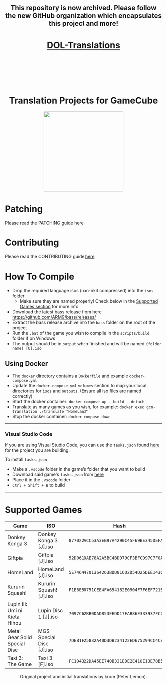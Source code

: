 <h2 align="center"> This repository is now archived. Please follow the new GitHub organization which encapsulates this project and more! </h2>
<h1 align="center"><a href="https://github.com/DOL-Translations">DOL-Translations</a></h1>
<br>
<br>
<br>
<br>
<br>

<h1 align="center"> Translation Projects for GameCube</h1>

<p align="center">
  <img width="256" height="256" src="/../assets/logo.png">
</p>

# Patching
Please read the PATCHING guide [here](https://github.com/BttrDrgn/GCN-Translations/blob/master/PATCHING.md)

# Contributing
Please read the CONTRIBUTING guide [here](https://github.com/BttrDrgn/GCN-Translations/blob/master/CONTRIBUTING.md)

# How To Compile
- Drop the required language isos (non-nkit compressed) into the `isos` folder
  - Make sure they are named properly! Check below in the [Supported Games section](https://github.com/BttrDrgn/GCN-Translations/blob/master/README.md#supported-games) for more info
- Download the latest bass release from here https://github.com/ARM9/bass/releases/
- Extract the bass release archive into the `bass` folder on the root of the project
- Run the `.bat` of the game you wish to compile in the `scripts/build` folder if on Windows
- The output should be in `output` when finished and will be named `{folder name} [U].iso`

## Using Docker
- The `docker` directory contains a `Dockerfile` and example `docker-compose.yml`
- Update the `docker-compose.yml` `volumes` section to map your local directories for `isos` and `outputs`. (Ensure all iso files are named correctly)
- Start the docker container: `docker compose up --build --detach`
- Translate as many games as you wish, for example: `docker exec gcn-translation ./translate "HomeLand"`
- Stop the docker container: `docker compose down`

--------------

### Visual Studio Code
If you are using Visual Studio Code, you can use the `tasks.json` found [here](https://github.com/BttrDrgn/GCN-Translations/tree/assets/Build%20Tasks/Vscode) for the project you are building.

To install `tasks.json`
- Make a `.vscode` folder in the game's folder that you want to build
- Download said game's `tasks.json` from [here](https://github.com/BttrDrgn/GCN-Translations/tree/assets/Build%20Tasks/Vscode)
- Place it in the `.vscode` folder
- `Ctrl + Shift + B` to build

--------------

# Supported Games
| Game                           | ISO                      | Hash                                       |
|--------------------------------|--------------------------|--------------------------------------------|
| Donkey Konga 3                 | Donkey Konga 3 [J].iso   | `877022ACC53A3EB97A4290C45F69BE345DEFA0E0` |
| Giftpia                        | Giftpia [J].iso          | `52D0610AE78A2A5BC4BDD79CF3BFCD97C7F0A638` |
| HomeLand                       | HomeLand [J].iso         | `5E74644701364263BDD016D2D54D25DEE1436345` |
| Kururin Squash!                | Kururin Squash! [J].iso  | `F1E5E50751CEE4FA654182E0904F7F6EF721E5CC` |
| Lupin III: Umi ni Kieta Hihou  | Lupin Disc 1 [J].iso     | `7097C62BB0DAD853EEDD17FAB86E333937FC207D` |
| Metal Gear Solid Special Disc  | MGS Special Disc [J].iso | `7DEB1F25832A40D3DB234122ED675294CC4C3CF6` |
| Taxi 3: The Game               | Taxi 3 [F].iso           | `FC104322DA45EE740B331EDE2E410E13E78B5D75` |

<p align="center"> Original project and initial translations by krom (Peter Lemon). </p>
